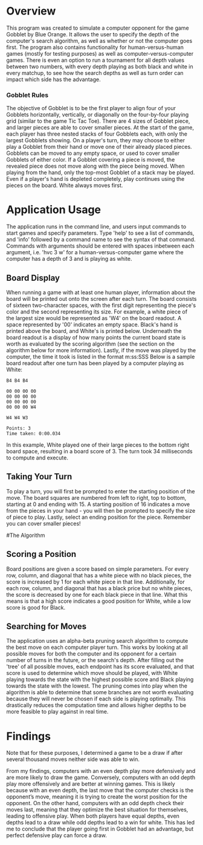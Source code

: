 # Overview

This program was created to simulate a computer opponent for the game Gobblet by Blue Orange. It allows the user to specify the depth of the computer's search algorithm, as well as whether or not the computer goes first. The program also contains functionality for human-versus-human games (mostly for testing purposes) as well as computer-versus-computer games. There is even an option to run a tournament for all depth values between two numbers, with every depth playing as both black and white in every matchup, to see how the search depths as well as turn order can impact which side has the advantage.

### Gobblet Rules

The objective of Gobblet is to be the first player to align four of your Gobblets horizontally, vertically, or diagonally on the four-by-four playing grid (similar to the game Tic Tac Toe). There are 4 sizes of Gobblet piece, and larger pieces are able to cover smaller pieces. At the start of the game, each player has three nested stacks of four Gobblets each, with only the largest Gobblets showing. On a player's turn, they may choose to either play a Gobblet from their hand or move one of their already placed pieces. Gobblets can be moved to any empty space, or used to cover smaller Gobblets of either color. If a Gobblet covering a piece is moved, the revealed piece does not move along with the piece being moved. When playing from the hand, only the top-most Gobblet of a stack may be played. Even if a player's hand is depleted completely, play continues using the pieces on the board. White always moves first.

# Application Usage

The application runs in the command line, and users input commands to start games and specify parameters. Type 'help' to see a list of commands, and 'info' followed by a command name to see the syntax of that command. Commands with arguments should be entered with spaces inbetween each argument, i.e. 'hvc 3 w' for a human-versus-computer game where the computer has a depth of 3 and is playing as white.

## Board Display

When running a game with at least one human player, information about the board will be printed out onto the screen after each turn. The board consists of sixteen two-character spaces, with the first digit representing the piece's color and the second representing its size. For example, a white piece of the largest size would be represented as 'W4' on the board readout. A space represented by '00' indicates an empty space. Black's hand is printed above the board, and White's is printed below. Underneath the board readout is a display of how many points the current board state is worth as evaluated by the scoring algorithm (see the section on the algorithm below for more information). Lastly, if the move was played by the computer, the time it took is listed in the format m:ss:SSS Below is a sample board readout after one turn has been played by a computer playing as White:

```
B4 B4 B4

00 00 00 00
00 00 00 00
00 00 00 00
00 00 00 W4

W4 W4 W3

Points: 3
Time taken: 0:00.034
```
In this example, White played one of their large pieces to the bottom right board space, resulting in a board score of 3. The turn took 34 milliseconds to compute and execute.

## Taking Your Turn

To play a turn, you will first be prompted to enter the starting position of the move. The board squares are numbered from left to right, top to bottom, starting at 0 and ending with 15. A starting position of 16 indicates a move from the pieces in your hand - you will then be prompted to specify the size of piece to play. Lastly, select an ending position for the piece. Remember you can cover smaller pieces!

#The Algorithm
## Scoring a Position
Board positions are given a score based on simple parameters. For every row, column, and diagonal that has a white piece with no black pieces, the score is increased by 1 for each white piece in that line. Additionally, for each row, column, and diagonal that has a black price but no white pieces, the score is decreased by one for each black piece in that line. What this means is that a high score indicates a good position for White, while a low score is good for Black.

## Searching for Moves
The application uses an alpha-beta pruning search algorithm to compute the best move on each computer player turn. This works by looking at all possible moves for both the computer and its opponent for a certain number of turns in the future, or the search's depth. After filling out the 'tree' of all possible moves, each endpoint has its score evaluated, and that score is used to determine which move should be played, with White playing towards the state with the highest possible score and Black playing towards the state with the lowest. The pruning comes into play when the algorithm is able to determine that some branches are not worth evaluating because they will never be chosen if each side is playing optimally. This drastically reduces the computation time and allows higher depths to be more feasible to play against in real time. 

# Findings

Note that for these purposes, I determined a game to be a draw if after several thousand moves neither side was able to win.

From my findings, computers with an even depth play more defensively and are more likely to draw the game. Conversely, computers with an odd depth play more offensively and are better at winning games. This is likely because with an even depth, the last move that the computer checks is the opponent’s move, meaning it is trying to create the worst position for the opponent. On the other hand, computers with an odd depth check their moves last, meaning that they optimize the best situation for themselves, leading to offensive play. When both players have equal depths, even depths lead to a draw while odd depths lead to a win for white. This has led me to conclude that the player going first in Gobblet had an advantage, but perfect defensive play can force a draw.
